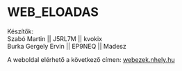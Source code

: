 # WEB_ELOADAS

Készítők:  
Szabó Martin || J5RL7M || kvokix      
Burka Gergely Ervin || EP9NEQ || Madesz

A weboldal elérhető a következő címen: [webezek.nhely.hu](http://webezek.nhely.hu/)
